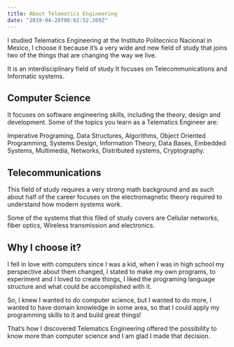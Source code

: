 ```yaml
---
title: About Telematics Engineering
date: "2019-04-28T00:02:52.369Z"
---
```


I studied Telematics Engineering at the Instituto Politecnico Nacional in Mexico, I choose it because it’s a very wide and new field of study that joins two of the things that are changing the way we live.

It is an interdisciplinary field of study It focuses on Telecommunications and Informatic systems.



## Computer Science

  

It focuses on software engineering skills, including the theory, design and development. Some of the topics you learn as a Telematics Engineer are:

Imperative Programing, Data Structures, Algorithms, Object Oriented Programming, Systems Design, Information Theory, Data Bases, Embedded Systems, Multimedia, Networks, Distributed systems, Cryptography.

  

## Telecommunications

This field of study requires a very strong math background and as such about half of the career focuses on the electromagnetic theory required to understand how modern systems work.

  

Some of the systems that this filed of study covers are Cellular networks, fiber optics, Wireless transmission and electronics.

  

## Why I choose it?

I fell in love with computers since I was a kid, when I was in high school my perspective about them changed, I stated to make my own programs, to experiment and I loved to create things, I liked the programing language structure and what could be accomplished with it.

  

So, I knew I wanted to do computer science, but I wanted to do more, I wanted to have domain knowledge in some area, so that I could apply my programming skills to it and build great things!

  

That’s how I discovered Telematics Engineering offered the possibility to know more than computer science and I am glad I made that decision.